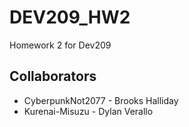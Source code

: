 # DEV209_HW2
Homework 2 for Dev209

## Collaborators
* CyberpunkNot2077 - Brooks Halliday
* Kurenai-Misuzu - Dylan Verallo
